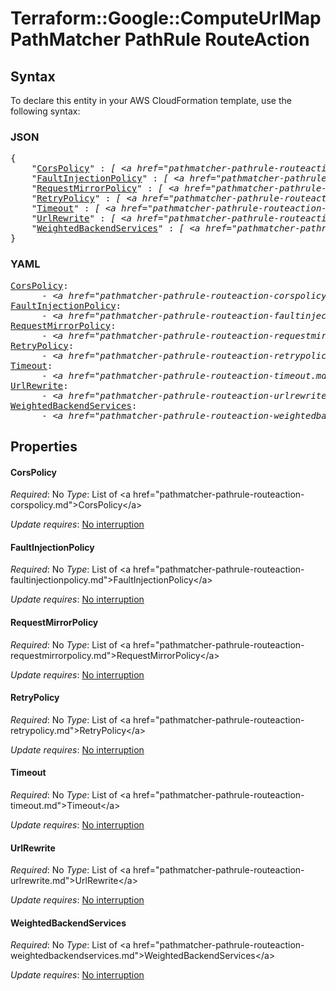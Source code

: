 # Terraform::Google::ComputeUrlMap PathMatcher PathRule RouteAction

## Syntax

To declare this entity in your AWS CloudFormation template, use the following syntax:

### JSON

<pre>
{
    "<a href="#corspolicy" title="CorsPolicy">CorsPolicy</a>" : <i>[ &lt;a href=&#34;pathmatcher-pathrule-routeaction-corspolicy.md&#34;&gt;CorsPolicy&lt;/a&gt;, ... ]</i>,
    "<a href="#faultinjectionpolicy" title="FaultInjectionPolicy">FaultInjectionPolicy</a>" : <i>[ &lt;a href=&#34;pathmatcher-pathrule-routeaction-faultinjectionpolicy.md&#34;&gt;FaultInjectionPolicy&lt;/a&gt;, ... ]</i>,
    "<a href="#requestmirrorpolicy" title="RequestMirrorPolicy">RequestMirrorPolicy</a>" : <i>[ &lt;a href=&#34;pathmatcher-pathrule-routeaction-requestmirrorpolicy.md&#34;&gt;RequestMirrorPolicy&lt;/a&gt;, ... ]</i>,
    "<a href="#retrypolicy" title="RetryPolicy">RetryPolicy</a>" : <i>[ &lt;a href=&#34;pathmatcher-pathrule-routeaction-retrypolicy.md&#34;&gt;RetryPolicy&lt;/a&gt;, ... ]</i>,
    "<a href="#timeout" title="Timeout">Timeout</a>" : <i>[ &lt;a href=&#34;pathmatcher-pathrule-routeaction-timeout.md&#34;&gt;Timeout&lt;/a&gt;, ... ]</i>,
    "<a href="#urlrewrite" title="UrlRewrite">UrlRewrite</a>" : <i>[ &lt;a href=&#34;pathmatcher-pathrule-routeaction-urlrewrite.md&#34;&gt;UrlRewrite&lt;/a&gt;, ... ]</i>,
    "<a href="#weightedbackendservices" title="WeightedBackendServices">WeightedBackendServices</a>" : <i>[ &lt;a href=&#34;pathmatcher-pathrule-routeaction-weightedbackendservices.md&#34;&gt;WeightedBackendServices&lt;/a&gt;, ... ]</i>
}
</pre>

### YAML

<pre>
<a href="#corspolicy" title="CorsPolicy">CorsPolicy</a>: <i>
      - &lt;a href=&#34;pathmatcher-pathrule-routeaction-corspolicy.md&#34;&gt;CorsPolicy&lt;/a&gt;</i>
<a href="#faultinjectionpolicy" title="FaultInjectionPolicy">FaultInjectionPolicy</a>: <i>
      - &lt;a href=&#34;pathmatcher-pathrule-routeaction-faultinjectionpolicy.md&#34;&gt;FaultInjectionPolicy&lt;/a&gt;</i>
<a href="#requestmirrorpolicy" title="RequestMirrorPolicy">RequestMirrorPolicy</a>: <i>
      - &lt;a href=&#34;pathmatcher-pathrule-routeaction-requestmirrorpolicy.md&#34;&gt;RequestMirrorPolicy&lt;/a&gt;</i>
<a href="#retrypolicy" title="RetryPolicy">RetryPolicy</a>: <i>
      - &lt;a href=&#34;pathmatcher-pathrule-routeaction-retrypolicy.md&#34;&gt;RetryPolicy&lt;/a&gt;</i>
<a href="#timeout" title="Timeout">Timeout</a>: <i>
      - &lt;a href=&#34;pathmatcher-pathrule-routeaction-timeout.md&#34;&gt;Timeout&lt;/a&gt;</i>
<a href="#urlrewrite" title="UrlRewrite">UrlRewrite</a>: <i>
      - &lt;a href=&#34;pathmatcher-pathrule-routeaction-urlrewrite.md&#34;&gt;UrlRewrite&lt;/a&gt;</i>
<a href="#weightedbackendservices" title="WeightedBackendServices">WeightedBackendServices</a>: <i>
      - &lt;a href=&#34;pathmatcher-pathrule-routeaction-weightedbackendservices.md&#34;&gt;WeightedBackendServices&lt;/a&gt;</i>
</pre>

## Properties

#### CorsPolicy

_Required_: No
_Type_: List of &lt;a href=&#34;pathmatcher-pathrule-routeaction-corspolicy.md&#34;&gt;CorsPolicy&lt;/a&gt;

_Update requires_: [No interruption](https://docs.aws.amazon.com/AWSCloudFormation/latest/UserGuide/using-cfn-updating-stacks-update-behaviors.html#update-no-interrupt)

#### FaultInjectionPolicy

_Required_: No
_Type_: List of &lt;a href=&#34;pathmatcher-pathrule-routeaction-faultinjectionpolicy.md&#34;&gt;FaultInjectionPolicy&lt;/a&gt;

_Update requires_: [No interruption](https://docs.aws.amazon.com/AWSCloudFormation/latest/UserGuide/using-cfn-updating-stacks-update-behaviors.html#update-no-interrupt)

#### RequestMirrorPolicy

_Required_: No
_Type_: List of &lt;a href=&#34;pathmatcher-pathrule-routeaction-requestmirrorpolicy.md&#34;&gt;RequestMirrorPolicy&lt;/a&gt;

_Update requires_: [No interruption](https://docs.aws.amazon.com/AWSCloudFormation/latest/UserGuide/using-cfn-updating-stacks-update-behaviors.html#update-no-interrupt)

#### RetryPolicy

_Required_: No
_Type_: List of &lt;a href=&#34;pathmatcher-pathrule-routeaction-retrypolicy.md&#34;&gt;RetryPolicy&lt;/a&gt;

_Update requires_: [No interruption](https://docs.aws.amazon.com/AWSCloudFormation/latest/UserGuide/using-cfn-updating-stacks-update-behaviors.html#update-no-interrupt)

#### Timeout

_Required_: No
_Type_: List of &lt;a href=&#34;pathmatcher-pathrule-routeaction-timeout.md&#34;&gt;Timeout&lt;/a&gt;

_Update requires_: [No interruption](https://docs.aws.amazon.com/AWSCloudFormation/latest/UserGuide/using-cfn-updating-stacks-update-behaviors.html#update-no-interrupt)

#### UrlRewrite

_Required_: No
_Type_: List of &lt;a href=&#34;pathmatcher-pathrule-routeaction-urlrewrite.md&#34;&gt;UrlRewrite&lt;/a&gt;

_Update requires_: [No interruption](https://docs.aws.amazon.com/AWSCloudFormation/latest/UserGuide/using-cfn-updating-stacks-update-behaviors.html#update-no-interrupt)

#### WeightedBackendServices

_Required_: No
_Type_: List of &lt;a href=&#34;pathmatcher-pathrule-routeaction-weightedbackendservices.md&#34;&gt;WeightedBackendServices&lt;/a&gt;

_Update requires_: [No interruption](https://docs.aws.amazon.com/AWSCloudFormation/latest/UserGuide/using-cfn-updating-stacks-update-behaviors.html#update-no-interrupt)

